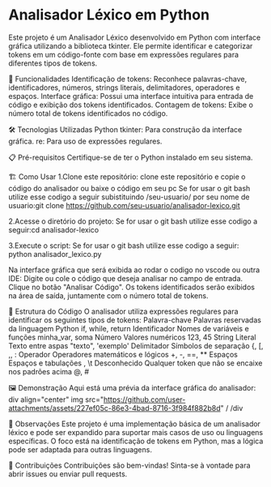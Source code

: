 # Analisador Léxico em Python
Este projeto é um Analisador Léxico desenvolvido em Python com interface gráfica utilizando a biblioteca tkinter. Ele permite identificar e categorizar tokens em um código-fonte com base em expressões regulares para diferentes tipos de tokens.

🚀 Funcionalidades
Identificação de tokens: Reconhece palavras-chave, identificadores, números, strings literais, delimitadores, operadores e espaços.
Interface gráfica: Possui uma interface intuitiva para entrada de código e exibição dos tokens identificados.
Contagem de tokens: Exibe o número total de tokens identificados no código.

🛠️ Tecnologias Utilizadas
Python 
tkinter: Para construção da interface gráfica.
re: Para uso de expressões regulares.

📋 Pré-requisitos
Certifique-se de ter o Python instalado em seu sistema. 

🏗️ Como Usar
1.Clone este repositório:
clone este repositório e copie o código do analisador ou baixe o código em seu pc
Se for usar o git bash
utilize esse codigo a seguir subistituindo /seu-usuario/ por seu nome de usuario:git clone https://github.com/seu-usuario/analisador-lexico.git

2.Acesse o diretório do projeto:
Se for usar o git bash utilize esse codigo a seguir:cd analisador-lexico

3.Execute o script:
Se for usar o git bash utilize esse codigo a seguir: python analisador_lexico.py

Na interface gráfica que será exibida ao rodar o codigo no vscode ou outra IDE:
Digite ou cole o código que deseja analisar no campo de entrada.
Clique no botão "Analisar Código".
Os tokens identificados serão exibidos na área de saída, juntamente com o número total de tokens.

📖 Estrutura do Código
O analisador utiliza expressões regulares para identificar os seguintes tipos de tokens:
Palavra-chave	Palavras reservadas da linguagem Python	if, while, return
Identificador	Nomes de variáveis e funções	minha_var, soma
Número	Valores numéricos	123, 45
String Literal	Texto entre aspas	"texto", 'exemplo'
Delimitador	Símbolos de separação	{, [, ,, :
Operador	Operadores matemáticos e lógicos	+, -, ==, **
Espaços	Espaços e tabulações	, \t
Desconhecido	Qualquer token que não se encaixe nos padrões acima	@, #

🖼️ Demonstração
Aqui está uma prévia da interface gráfica do analisador:
div align="center"
img src="https://github.com/user-attachments/assets/227ef05c-86e3-4bad-8716-3f984f882b8d" /
/div

📌 Observações
Este projeto é uma implementação básica de um analisador léxico e pode ser expandido para suportar mais casos de uso ou linguagens específicas.
O foco está na identificação de tokens em Python, mas a lógica pode ser adaptada para outras linguagens.

🤝 Contribuições
Contribuições são bem-vindas! Sinta-se à vontade para abrir issues ou enviar pull requests.
